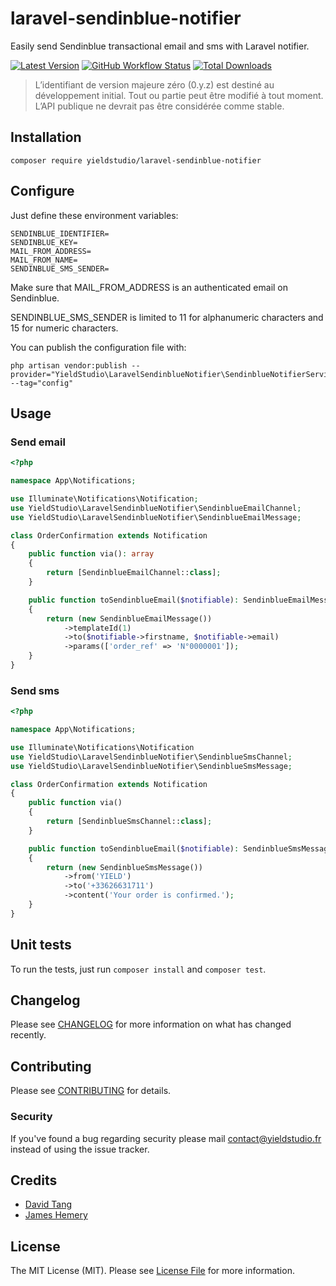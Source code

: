 # laravel-sendinblue-notifier

Easily send Sendinblue transactional email and sms with Laravel notifier.

[![Latest Version](https://img.shields.io/github/release/yieldstudio/laravel-sendinblue-notifier?style=flat-square)](https://github.com/yieldstudio/laravel-sendinblue-notifier/releases)
[![GitHub Workflow Status](https://img.shields.io/github/workflow/status/yieldstudio/laravel-sendinblue-notifier/tests?style=flat-square)](https://github.com/yieldstudio/laravel-sendinblue-notifier/actions/workflows/tests.yml)
[![Total Downloads](https://img.shields.io/packagist/dt/yieldstudio/laravel-sendinblue-notifier?style=flat-square)](https://packagist.org/packages/yieldstudio/laravel-sendinblue-notifier)

> L’identifiant de version majeure zéro (0.y.z) est destiné au développement initial. Tout ou partie peut être modifié à tout moment. L’API publique ne devrait pas être considérée comme stable.

## Installation

	composer require yieldstudio/laravel-sendinblue-notifier

## Configure

Just define these environment variables:

```dotenv
SENDINBLUE_IDENTIFIER=
SENDINBLUE_KEY=
MAIL_FROM_ADDRESS=
MAIL_FROM_NAME=
SENDINBLUE_SMS_SENDER=
```

Make sure that MAIL_FROM_ADDRESS is an authenticated email on Sendinblue.

SENDINBLUE_SMS_SENDER is limited to 11 for alphanumeric characters and 15 for numeric characters.

You can publish the configuration file with:

```shell
php artisan vendor:publish --provider="YieldStudio\LaravelSendinblueNotifier\SendinblueNotifierServiceProvider" --tag="config"
```

## Usage

### Send email

```php
<?php

namespace App\Notifications;

use Illuminate\Notifications\Notification;
use YieldStudio\LaravelSendinblueNotifier\SendinblueEmailChannel;
use YieldStudio\LaravelSendinblueNotifier\SendinblueEmailMessage;

class OrderConfirmation extends Notification
{
    public function via(): array
    {
        return [SendinblueEmailChannel::class];
    }

    public function toSendinblueEmail($notifiable): SendinblueEmailMessage
    {
        return (new SendinblueEmailMessage())
            ->templateId(1)
            ->to($notifiable->firstname, $notifiable->email)
            ->params(['order_ref' => 'N°0000001']);
    }
}
```

### Send sms

```php
<?php

namespace App\Notifications;

use Illuminate\Notifications\Notification
use YieldStudio\LaravelSendinblueNotifier\SendinblueSmsChannel;
use YieldStudio\LaravelSendinblueNotifier\SendinblueSmsMessage;

class OrderConfirmation extends Notification
{
    public function via()
    {
        return [SendinblueSmsChannel::class];
    }

    public function toSendinblueEmail($notifiable): SendinblueSmsMessage
    {
        return (new SendinblueSmsMessage())
            ->from('YIELD')
            ->to('+33626631711')
            ->content('Your order is confirmed.');
    }
}
```

## Unit tests

To run the tests, just run `composer install` and `composer test`.

## Changelog

Please see [CHANGELOG](CHANGELOG.md) for more information on what has changed recently.

## Contributing

Please see [CONTRIBUTING](https://raw.githubusercontent.com/YieldStudio/.github/main/CONTRIBUTING.md) for details.

### Security

If you've found a bug regarding security please mail [contact@yieldstudio.fr](mailto:contact@yieldstudio.fr) instead of using the issue tracker.

## Credits

- [David Tang](https://github.com/dtangdev)
- [James Hemery](https://github.com/jameshemery)

## License

The MIT License (MIT). Please see [License File](LICENSE.md) for more information.
